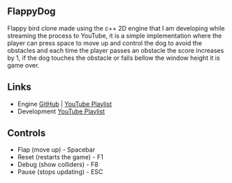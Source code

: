 ## FlappyDog

Flappy bird clone made using the c++ 2D engine that I am developing while
streaming the process to YouTube, it is a simple implementation where the player
can press space to move up and control the dog to avoid the obstacles and each
time the player passes an obstacle the score increases by 1, if the dog touches
the obstacle or falls bellow the window height it is game over.

## Links

- Engine [GitHub](https://github.com/waddahex/ngyn.git) | [YouTube Playlist](https://youtube.com/playlist?list=PLXV0CJ0naBZcP2hT46lKl8EWEDH1Go-3w&si=c5m2JxbuG5qGHCxW)
- Development [YouTube Playlist](https://www.youtube.com/playlist?list=PLXV0CJ0naBZfQ2Nbk5zmpb6Gd_kJtvrn3)

## Controls

- Flap (move up) - Spacebar
- Reset (restarts the game) - F1
- Debug (show colliders) - F8
- Pause (stops updating) - ESC